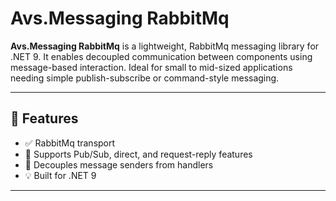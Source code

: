 # Avs.Messaging RabbitMq

**Avs.Messaging RabbitMq** is a lightweight, RabbitMq messaging library for .NET 9. It enables decoupled communication between components using message-based interaction. Ideal for small to mid-sized applications needing simple publish-subscribe or command-style messaging.

---

## 🚀 Features

- ✅ RabbitMq transport
- 🧩 Supports Pub/Sub, direct, and request-reply features
- 🧼 Decouples message senders from handlers
- 💡 Built for .NET 9

---